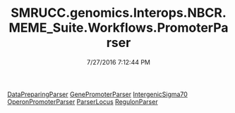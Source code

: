 ﻿---
title: SMRUCC.genomics.Interops.NBCR.MEME_Suite.Workflows.PromoterParser
date: 7/27/2016 7:12:44 PM
---

[DataPreparingParser](T-SMRUCC.genomics.Interops.NBCR.MEME_Suite.Workflows.PromoterParser.DataPreparingParser.html)
[GenePromoterParser](T-SMRUCC.genomics.Interops.NBCR.MEME_Suite.Workflows.PromoterParser.GenePromoterParser.html)
[IntergenicSigma70](T-SMRUCC.genomics.Interops.NBCR.MEME_Suite.Workflows.PromoterParser.IntergenicSigma70.html)
[OperonPromoterParser](T-SMRUCC.genomics.Interops.NBCR.MEME_Suite.Workflows.PromoterParser.OperonPromoterParser.html)
[ParserLocus](T-SMRUCC.genomics.Interops.NBCR.MEME_Suite.Workflows.PromoterParser.ParserLocus.html)
[RegulonParser](T-SMRUCC.genomics.Interops.NBCR.MEME_Suite.Workflows.PromoterParser.RegulonParser.html)
